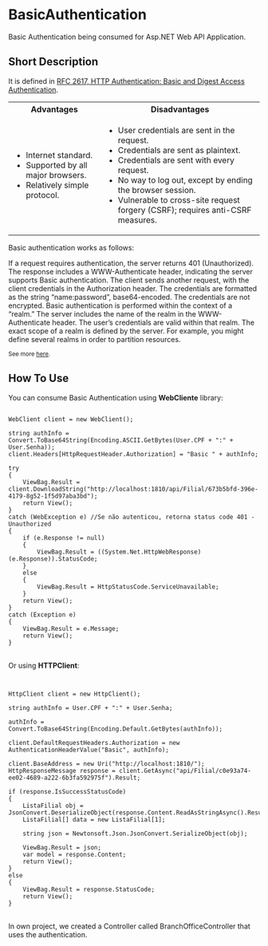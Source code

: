 # BasicAuthentication
Basic Authentication being consumed for Asp.NET Web API Application.

<h2>Short Description</h2>

<p>It is defined in <a href="http://www.ietf.org/rfc/rfc2617.txt">RFC 2617, HTTP Authentication: Basic and Digest Access Authentication</a>.</p>

<table>
<tbody><tr>
<th>Advantages</th>
<th>Disadvantages</th>
</tr><tr>
</tr><tr>
<td>
  <ul>
    <li>Internet standard.</li>
    <li>Supported by all major browsers.</li>
    <li>Relatively simple protocol.</li>
  <ul>
</ul></ul></td>


<td>
  <ul>
    <li>User credentials are sent in the request.</li>
    <li>Credentials are sent as plaintext.</li>  
    <li>Credentials are sent with every request.</li>
    <li>No way to log out, except by ending the browser session.</li>
    <li>Vulnerable to cross-site request forgery (CSRF); requires anti-CSRF measures.</li>
  </ul> 
</td>
</tr> 
</tbody></table>

<p>Basic authentication works as follows:</p>

<p>If a request requires authentication, the server returns 401 (Unauthorized). The response includes a WWW-Authenticate header, indicating the server supports Basic authentication.
The client sends another request, with the client credentials in the Authorization header. The credentials are formatted as the string “name:password”, base64-encoded. The credentials are not encrypted.
Basic authentication is performed within the context of a “realm.” The server includes the name of the realm in the WWW-Authenticate header. The user’s credentials are valid within that realm. The exact scope of a realm is defined by the server. For example, you might define several realms in order to partition resources.</p>

<p><sub>See more <a href="http://www.asp.net/web-api/overview/security/basic-authentication">here</a>.</sub></p>

<h2>How To Use</h2>

You can consume Basic Authentication using <b>WebCliente</b> library:


<pre><code>
WebClient client = new WebClient();

string authInfo = Convert.ToBase64String(Encoding.ASCII.GetBytes(User.CPF + ":" + User.Senha));
client.Headers[HttpRequestHeader.Authorization] = "Basic " + authInfo;
            
try
{
    ViewBag.Result = client.DownloadString("http://localhost:1810/api/Filial/673b5bfd-396e-4179-8g52-1f5d97aba3bd");
    return View();
}
catch (WebException e) //Se não autenticou, retorna status code 401 - Unauthorized
{
    if (e.Response != null)
    {
        ViewBag.Result = ((System.Net.HttpWebResponse)(e.Response)).StatusCode;
    }
    else
    {
        ViewBag.Result = HttpStatusCode.ServiceUnavailable;
    }
    return View();
}
catch (Exception e)
{
    ViewBag.Result = e.Message;
    return View();
}
</code>
</pre>  

<p>Or using <b>HTTPClient</b>:</p>

<pre><code>

HttpClient client = new HttpClient();

string authInfo = User.CPF + ":" + User.Senha;

authInfo = Convert.ToBase64String(Encoding.Default.GetBytes(authInfo));

client.DefaultRequestHeaders.Authorization = new AuthenticationHeaderValue("Basic", authInfo);

client.BaseAddress = new Uri("http://localhost:1810/");
HttpResponseMessage response = client.GetAsync("api/Filial/c0e93a74-ee02-4689-a222-6b3fa592975f").Result;

if (response.IsSuccessStatusCode)
{
    ListaFilial obj = JsonConvert.DeserializeObject(response.Content.ReadAsStringAsync().Result);
    ListaFilial[] data = new ListaFilial[1];

    string json = Newtonsoft.Json.JsonConvert.SerializeObject(obj);

    ViewBag.Result = json;
    var model = response.Content;
    return View();
}
else 
{
    ViewBag.Result = response.StatusCode;
    return View();
}
</code>
</pre>  

<p>In own project, we created a Controller called BranchOfficeController that uses the authentication. </p>
